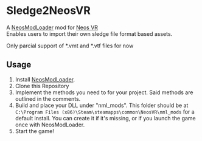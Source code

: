 # Sledge2NeosVR

A [NeosModLoader](https://github.com/zkxs/NeosModLoader) mod for [Neos VR](https://neos.com/)  
Enables users to import their own sledge file format based assets.

Only parcial support of *.vmt and *.vtf files for now

## Usage
1. Install [NeosModLoader](https://github.com/zkxs/NeosModLoader).
1. Clone this Repository
1. Implement the methods you need to for your project. Said methods are outlined in the comments.
1. Build and place your DLL under "nml_mods". This folder should be at `C:\Program Files (x86)\Steam\steamapps\common\NeosVR\nml_mods` for a default install. You can create it if it's missing, or if you launch the game once with NeosModLoader.
1. Start the game!
